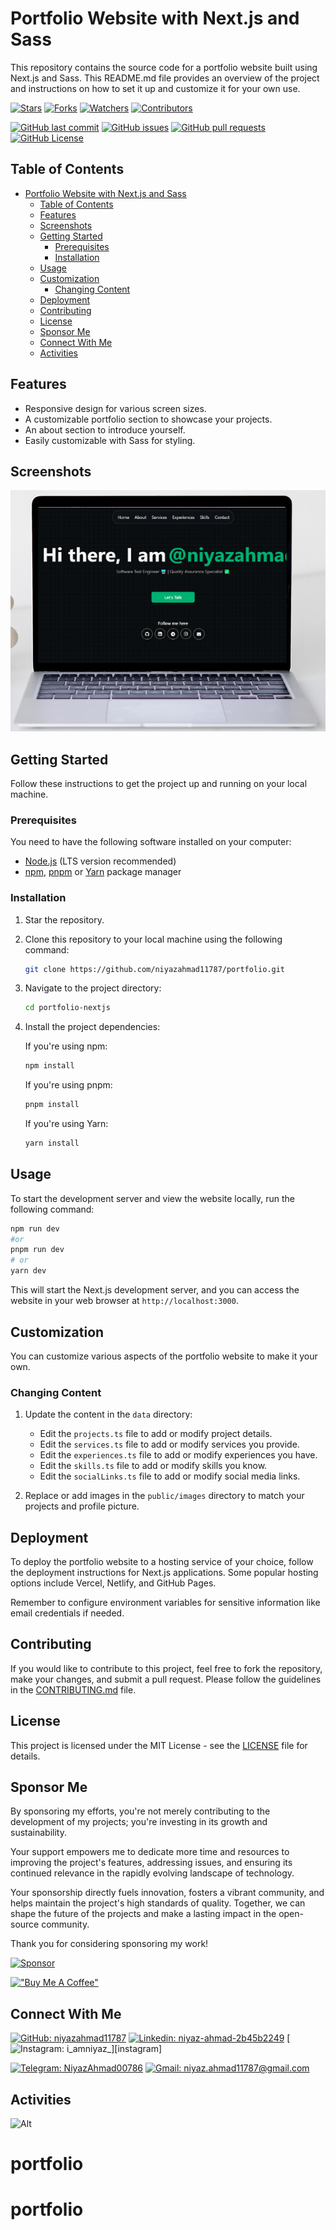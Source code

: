 # Portfolio Website with Next.js and Sass

This repository contains the source code for a portfolio website built using Next.js and Sass. This README.md file provides an overview of the project and instructions on how to set it up and customize it for your own use.

[![Stars](https://img.shields.io/github/stars/nixrajput/portfolio-nextjs?label=Stars&style=flat)][repo]
[![Forks](https://img.shields.io/github/forks/nixrajput/portfolio-nextjs?label=Forks&style=flat)][repo]
[![Watchers](https://img.shields.io/github/watchers/nixrajput/portfolio-nextjs?label=Watchers&style=flat)][repo]
[![Contributors](https://img.shields.io/github/contributors/nixrajput/portfolio-nextjs?label=Contributors&style=flat)][repo]

[![GitHub last commit](https://img.shields.io/github/last-commit/nixrajput/portfolio-nextjs?label=Last+Commit&style=flat)][repo]
[![GitHub issues](https://img.shields.io/github/issues/nixrajput/portfolio-nextjs?label=Issues&style=flat)][issues]
[![GitHub pull requests](https://img.shields.io/github/issues-pr/nixrajput/portfolio-nextjs?label=Pull+Requests&style=flat)][pulls]
[![GitHub License](https://img.shields.io/github/license/nixrajput/portfolio-nextjs?label=License&style=flat)][license]

## Table of Contents

- [Portfolio Website with Next.js and Sass](#portfolio-website-with-nextjs-and-sass)
  - [Table of Contents](#table-of-contents)
  - [Features](#features)
  - [Screenshots](#screenshots)
  - [Getting Started](#getting-started)
    - [Prerequisites](#prerequisites)
    - [Installation](#installation)
  - [Usage](#usage)
  - [Customization](#customization)
    - [Changing Content](#changing-content)
  - [Deployment](#deployment)
  - [Contributing](#contributing)
  - [License](#license)
  - [Sponsor Me](#sponsor-me)
  - [Connect With Me](#connect-with-me)
  - [Activities](#activities)

## Features

- Responsive design for various screen sizes.
- A customizable portfolio section to showcase your projects.
- An about section to introduce yourself.
- Easily customizable with Sass for styling.

## Screenshots

![Screenshot 1](/desktop.png)

## Getting Started

Follow these instructions to get the project up and running on your local machine.

### Prerequisites

You need to have the following software installed on your computer:

- [Node.js](https://nodejs.org/) (LTS version recommended)
- [npm](https://www.npmjs.com/), [pnpm](https://pnpm.io/) or [Yarn](https://yarnpkg.com/) package manager

### Installation

1. Star the repository.

2. Clone this repository to your local machine using the following command:

   ```bash
   git clone https://github.com/niyazahmad11787/portfolio.git
   ```

3. Navigate to the project directory:

   ```bash
   cd portfolio-nextjs
   ```

4. Install the project dependencies:

   If you're using npm:

   ```bash
   npm install
   ```

   If you're using pnpm:

   ```bash
   pnpm install
   ```

   If you're using Yarn:

   ```bash
   yarn install
   ```

## Usage

To start the development server and view the website locally, run the following command:

```bash
npm run dev
#or
pnpm run dev
# or
yarn dev
```

This will start the Next.js development server, and you can access the website in your web browser at `http://localhost:3000`.

## Customization

You can customize various aspects of the portfolio website to make it your own.

### Changing Content

1. Update the content in the `data` directory:

   - Edit the `projects.ts` file to add or modify project details.
   - Edit the `services.ts` file to add or modify services you provide.
   - Edit the `experiences.ts` file to add or modify experiences you have.
   - Edit the `skills.ts` file to add or modify skills you know.
   - Edit the `socialLinks.ts` file to add or modify social media links.

2. Replace or add images in the `public/images` directory to match your projects and profile picture.

## Deployment

To deploy the portfolio website to a hosting service of your choice, follow the deployment instructions for Next.js applications. Some popular hosting options include Vercel, Netlify, and GitHub Pages.

Remember to configure environment variables for sensitive information like email credentials if needed.

## Contributing

If you would like to contribute to this project, feel free to fork the repository, make your changes, and submit a pull request. Please follow the guidelines in the [CONTRIBUTING.md](CONTRIBUTING.md) file.

## License

This project is licensed under the MIT License - see the [LICENSE](LICENSE) file for details.

## Sponsor Me

By sponsoring my efforts, you're not merely contributing to the development of my projects; you're investing in its growth and sustainability.

Your support empowers me to dedicate more time and resources to improving the project's features, addressing issues, and ensuring its continued relevance in the rapidly evolving landscape of technology.

Your sponsorship directly fuels innovation, fosters a vibrant community, and helps maintain the project's high standards of quality. Together, we can shape the future of the projects and make a lasting impact in the open-source community.

Thank you for considering sponsoring my work!

[![Sponsor](https://img.shields.io/static/v1?label=Sponsor&message=%E2%9D%A4&logo=GitHub&color=%23fe8e86)](https://github.com/sponsors/niyazahmad11787)

<!-- [![ko-fi](https://ko-fi.com/img/githubbutton_sm.svg)](https://ko-fi.com/niyazahmad11787) -->

[!["Buy Me A Coffee"](https://www.buymeacoffee.com/assets/img/custom_images/orange_img.png)](https://www.buymeacoffee.com/ahmadniyazc)

## Connect With Me

[![GitHub: niyazahmad11787](https://img.shields.io/badge/niyazahmad11787-EFF7F6?logo=GitHub&logoColor=333&link=https://www.github.com/niyazahmad11787)][github]
[![Linkedin: niyaz-ahmad-2b45b2249](https://img.shields.io/badge/niyazahmad11787-EFF7F6?logo=LinkedIn&logoColor=blue&link=https://www.linkedin.com/in/niyaz-ahmad-2b45b2249)][linkedin]
[![Instagram: i_amniyaz_](https://img.shields.io/badge/i_amniyaz_-EFF7F6?logo=Instagram&link=https://www.instagram.com/i_amniyaz_)][instagram]
<!-- [![Twitter: niyazahmad1178707](https://img.shields.io/badge/niyazahmad11787-EFF7F6?logo=X&logoColor=333&link=https://x.com/niyazahmad11787)][twitter] -->
[![Telegram: NiyazAhmad00786](https://img.shields.io/badge/niyazahmad11787-EFF7F6?logo=Telegram&link=https://telegram.me/NiyazAhmad00786)][telegram]
[![Gmail: niyaz.ahmad11787@gmail.com](https://img.shields.io/badge/niyaz.ahmad11787@gmail.com-EFF7F6?logo=Gmail&link=mailto:niyaz.ahmad11787@gmail.com)][gmail]

## Activities

![Alt](https://repobeats.axiom.co/api/embed/39717929794c9e56c46a4313ee2c33347cf209d1.svg "Repobeats analytics image")

[github]: https://github.com/niyazahmad11787
<!-- [twitter]: https://twitter.com/nixrajput07 -->
[instagram]: https://instagram.com/i_amniyaz_
[linkedin]: www.linkedin.com/in/niyaz-ahmad-2b45b2249
[telegram]: https://telegram.me/NiyazAhmad00786
[gmail]: mailto:niyaz.ahmad11787@gmail.com
[repo]: https://github.com/niyazahmad11787/portfolio
[issues]: https://github.com/niyazahmad11787/portfolio/issues
[pulls]: https://github.com/niyazahmad11787/portfolio/pulls
[license]: https://github.com/niyazahmad11787/portfolio/blob/master/LICENSE.md
# portfolio
# portfolio
